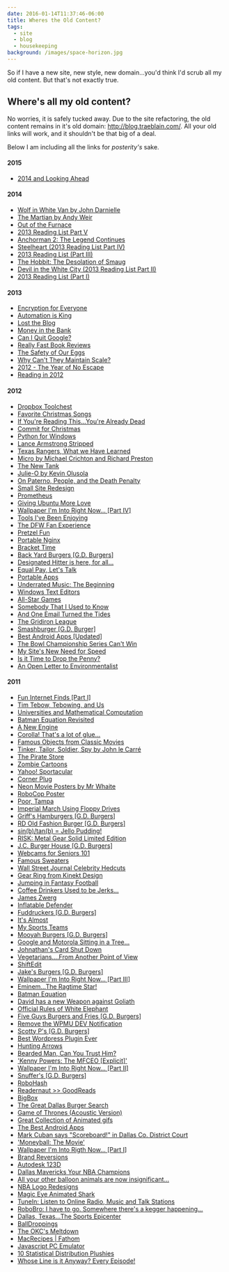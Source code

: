 ```yaml
---
date: 2016-01-14T11:37:46-06:00
title: Wheres the Old Content?
tags: 
  - site
  - blog
  - housekeeping
background: /images/space-horizon.jpg
---
```


So if I have a new site, new style, new domain...you'd think I'd scrub all my old content.  But that's not exactly true.

## Where's all my old content?

No worries, it is safely tucked away.  Due to the site refactoring, the old content remains in it's old domain: <http://blog.traeblain.com/>.  All your old links will work, and it shouldn't be that big of a deal.

Below I am including all the links for _posterity's_ sake.

#### 2015

* [2014 and Looking Ahead](http://blog.traeblain.com/2015/2014-and-looking-ahead)

#### 2014

* [Wolf in White Van by John Darnielle](http://blog.traeblain.com/2014/wolf-in-white-van)
* [The Martian by Andy Weir](http://blog.traeblain.com/2014/the-martian)
* [Out of the Furnace](http://blog.traeblain.com/2014/out-of-the-furnace)
* [2013 Reading List Part V](http://blog.traeblain.com/2014/2013-reading-list-part-v)
* [Anchorman 2: The Legend Continues](http://blog.traeblain.com/2014/anchorman-2-the-legend-continues)
* [Steelheart (2013 Reading List Part IV)](http://blog.traeblain.com/2014/steelheart)
* [2013 Reading List (Part III)](http://blog.traeblain.com/2014/2013-reading-list-part-iii)
* [The Hobbit: The Desolation of Smaug](http://blog.traeblain.com/2014/the-hobbit-the-desolation-of-smaug)
* [Devil in the White City (2013 Reading List Part II)](http://blog.traeblain.com/2014/devil-in-the-white-city)
* [2013 Reading List (Part I)](http://blog.traeblain.com/2014/2013-reading-list-part-i)

#### 2013

* [Encryption for Everyone](http://blog.traeblain.com/2013/encryption-for-everyone)
* [Automation is King](http://blog.traeblain.com/2013/automation-is-king)
* [Lost the Blog](http://blog.traeblain.com/2013/lost-the-blog)
* [Money in the Bank](http://blog.traeblain.com/2013/money-in-the-bank)
* [Can I Quit Google?](http://blog.traeblain.com/2013/can-i-quit-google)
* [Really Fast Book Reviews](http://blog.traeblain.com/2013/really-fast-book-reviews)
* [The Safety of Our Eggs](http://blog.traeblain.com/2013/safety-of-our-eggs)
* [Why Can't They Maintain Scale?](http://blog.traeblain.com/2013/why-cant-they-maintain-scale)
* [2012 - The Year of No Escape](http://blog.traeblain.com/2013/2012-the-year-of-no-escape)
* [Reading in 2012](http://blog.traeblain.com/2013/2012-reading-list)

#### 2012

* [Dropbox Toolchest](http://blog.traeblain.com/2012/dropbox-tools)
* [Favorite Christmas Songs](http://blog.traeblain.com/2012/favorite-christmas-songs)
* [If You're Reading This...You're Already Dead](http://blog.traeblain.com/2012/if-you-read-this-you-dead)
* [Commit for Christmas](http://blog.traeblain.com/2012/commit-for-christmas)
* [Python for Windows](http://blog.traeblain.com/2012/python-for-windows)
* [Lance Armstrong Stripped](http://blog.traeblain.com/2012/lance-armstrong-stripped)
* [Texas Rangers, What we Have Learned](http://blog.traeblain.com/2012/texas-rangers-what-we-have-learned)
* [Micro by Michael Crichton and Richard Preston](http://blog.traeblain.com/2012/micro-michael-crichton)
* [The New Tank](http://blog.traeblain.com/2012/the-new-tank)
* [Julie-O by Kevin Olusola](http://blog.traeblain.com/2012/kevin-olusola-julie-o)
* [On Paterno, People, and the Death Penalty](http://blog.traeblain.com/2012/paterno-people-and-the-death-penalty)
* [Small Site Redesign](http://blog.traeblain.com/2012/small-site-redesign)
* [Prometheus](http://blog.traeblain.com/2012/prometheus)
* [Giving Ubuntu More Love](http://blog.traeblain.com/2012/giving-ubuntu-more-love)
* [Wallpaper I'm Into Right Now... [Part IV]](http://blog.traeblain.com/2012/wallpaper-im-into-right-now-part-iv)
* [Tools I've Been Enjoying](http://blog.traeblain.com/2012/tools-ive-been-enjoying)
* [The DFW Fan Experience](http://blog.traeblain.com/2012/the-dfw-fan-sports-experience)
* [Pretzel Fun](http://blog.traeblain.com/2012/pretzel-fun)
* [Portable Nginx](http://blog.traeblain.com/2012/portable-nginx)
* [Bracket Time](http://blog.traeblain.com/2012/bracket-time)
* [Back Yard Burgers [G.D. Burgers]](http://blog.traeblain.com/2012/back-yard-burgers-g-d-burger)
* [Designated Hitter is here, for all...](http://blog.traeblain.com/2012/designated-hitter-is-here-for-all)
* [Equal Pay, Let's Talk](http://blog.traeblain.com/2012/equal-pay)
* [Portable Apps](http://blog.traeblain.com/2012/portable-apps)
* [Underrated Music: The Beginning](http://blog.traeblain.com/2012/underrated-music-the-beginning)
* [Windows Text Editors](http://blog.traeblain.com/2012/text-editors)
* [All-Star Games](http://blog.traeblain.com/2012/all-star-games)
* [Somebody That I Used to Know](http://blog.traeblain.com/2012/somebody-that-i-used-to-know)
* [And One Email Turned the Tides](http://blog.traeblain.com/2012/one-email-turned-the-tides)
* [The Gridiron League](http://blog.traeblain.com/2012/the-gridiron-league)
* [Smashburger [G.D. Burger]](http://blog.traeblain.com/2012/smashburger-g-d-burger)
* [Best Android Apps [Updated]](http://blog.traeblain.com/2012/best-android-apps-updated)
* [The Bowl Championship Series Can't Win](http://blog.traeblain.com/2012/bowl-championship-series-cant-win)
* [My Site's New Need for Speed](http://blog.traeblain.com/2012/my-sites-need-for-speed)
* [Is it Time to Drop the Penny?](http://blog.traeblain.com/2012/time-to-lose-the-penny)
* [An Open Letter to Environmentalist](http://blog.traeblain.com/2012/open-letter-to-environmentalist)

#### 2011

* [Fun Internet Finds [Part I]](http://blog.traeblain.com/2011/fun-internet-finds-part-i)
* [Tim Tebow, Tebowing, and Us](http://blog.traeblain.com/2011/tim-tebow-tebowing-and-us)
* [Universities and Mathematical Computation](http://blog.traeblain.com/2011/universities-and-mathematical-computation)
* [Batman Equation Revisited](http://blog.traeblain.com/2011/batman-equation-revisited)
* [A New Engine](http://blog.traeblain.com/2011/a-new-engine)
* [Corolla! That's a lot of glue...](http://blog.traeblain.com/2011/corolla-thats-a-lot-of-glue)
* [Famous Objects from Classic Movies](http://blog.traeblain.com/2011/famous-objects-from-classic-movies)
* [Tinker, Tailor, Soldier, Spy by John le Carr&eacute;](http://blog.traeblain.com/2011/tinker-tailor-soldier-spy-by-john-le-carre)
* [The Pirate Store](http://blog.traeblain.com/2011/the-pirate-store)
* [Zombie Cartoons](http://blog.traeblain.com/2011/zombie-cartoons)
* [Yahoo! Sportacular](http://blog.traeblain.com/2011/yahoo-sportacular)
* [Corner Plug](http://blog.traeblain.com/2011/corner-plug)
* [Neon Movie Posters by Mr Whaite](http://blog.traeblain.com/2011/neon-movie-posters-by-mr-whaite)
* [RoboCop Poster](http://blog.traeblain.com/2011/robocop-poster)
* [Poor, Tampa](http://blog.traeblain.com/2011/poor-tampa)
* [Imperial March Using Floppy Drives](http://blog.traeblain.com/2011/imperial-march-using-floppy-drives)
* [Griff's Hamburgers [G.D. Burgers]](http://blog.traeblain.com/2011/griffs-hamburgers-g-d-burgers)
* [RD Old Fashion Burger [G.D. Burgers]](http://blog.traeblain.com/2011/r-d-old-fashion-burger)
* [sin(b)/tan(b) = Jello Pudding!](http://blog.traeblain.com/2011/cosb)
* [RISK: Metal Gear Solid Limited Edition](http://blog.traeblain.com/2011/risk-metal-gear-solid-limited-edition)
* [J.C. Burger House [G.D. Burgers]](http://blog.traeblain.com/2011/j-c-burger-house)
* [Webcams for Seniors 101](http://blog.traeblain.com/2011/webcams-for-seniors-101)
* [Famous Sweaters](http://blog.traeblain.com/2011/famous-sweaters)
* [Wall Street Journal Celebrity Hedcuts](http://blog.traeblain.com/2011/wall-street-journal-celebrity-hedcuts)
* [Gear Ring from Kinekt Design](http://blog.traeblain.com/2011/gear-ring-from-kinekt-design)
* [Jumping in Fantasy Football](http://blog.traeblain.com/2011/jumping-in-fantasy-football)
* [Coffee Drinkers Used to be Jerks...](http://blog.traeblain.com/2011/coffee-drinkers-used-to-be-jerks)
* [James Zwerg](http://blog.traeblain.com/2011/james-zwerg)
* [Inflatable Defender](http://blog.traeblain.com/2011/inflatable-defender)
* [Fuddruckers [G.D. Burgers]](http://blog.traeblain.com/2011/fuddruckers-g-d-burgers)
* [It's Almost](http://blog.traeblain.com/2011/its-almost-2)
* [My Sports Teams](http://blog.traeblain.com/2011/my-sports-teams)
* [Mooyah Burgers [G.D. Burgers]](http://blog.traeblain.com/2011/mooyah-burgers-g-d-burgers)
* [Google and Motorola Sitting in a Tree...](http://blog.traeblain.com/2011/google-and-motorola-sitting-in-a-tree)
* [Johnathan's Card Shut Down](http://blog.traeblain.com/2011/johnathans-card-shut-down)
* [Vegetarians....From Another Point of View](http://blog.traeblain.com/2011/vegetarians-from-another-point-of-view)
* [ShiftEdit](http://blog.traeblain.com/2011/shiftedit)
* [Jake's Burgers [G.D. Burgers]](http://blog.traeblain.com/2011/jakes-burgers-g-d-burgers)
* [Wallpaper I'm Into Right Now... [Part III]](http://blog.traeblain.com/2011/wallpaper-im-into-right-now-part-iii)
* [Eminem...The Ragtime Star!](http://blog.traeblain.com/2011/eminem-the-ragtime-star)
* [Batman Equation](http://blog.traeblain.com/2011/batman-equation)
* [David has a new Weapon against Goliath](http://blog.traeblain.com/2011/david-has-a-new-weapon-against-goliath)
* [Official Rules of White Elephant](http://blog.traeblain.com/2011/official-rules-of-white-elephant)
* [Five Guys Burgers and Fries [G.D. Burgers]](http://blog.traeblain.com/2011/five-guys-burgers-and-fries-g-d-burgers)
* [Remove the WPMU DEV Notification](http://blog.traeblain.com/2011/remove-the-wpmu-dev-notification)
* [Scotty P's [G.D. Burgers]](http://blog.traeblain.com/2011/scotty-ps-g-d-burgers)
* [Best Wordpress Plugin Ever](http://blog.traeblain.com/2011/best-wordpress-plugin-ever)
* [Hunting Arrows](http://blog.traeblain.com/2011/hunting-arrows)
* [Bearded Man, Can You Trust Him?](http://blog.traeblain.com/2011/bearded-man-can-you-trust-him)
* ['Kenny Powers: The MFCEO [Explicit]'](http://blog.traeblain.com/2011/kenny-powers-the-mfceo-explicit)
* [Wallpaper I'm Into Right Now... [Part II]](http://blog.traeblain.com/2011/wallpaper-im-into-right-now-part-ii)
* [Snuffer's [G.D. Burgers]](http://blog.traeblain.com/2011/snuffers-g-d-burgers)
* [RoboHash](http://blog.traeblain.com/2011/robohash)
* [Readernaut >> GoodReads](http://blog.traeblain.com/2011/readernaut-goodreads)
* [BigBox](http://blog.traeblain.com/2011/bigbox)
* [The Great Dallas Burger Search](http://blog.traeblain.com/2011/the-great-dallas-burger-search)
* [Game of Thrones (Acoustic Version)](http://blog.traeblain.com/2011/game-of-thrones-acoustic-version)
* [Great Collection of Animated gifs](http://blog.traeblain.com/2011/great-collection-of-animated-gifs)
* [The Best Android Apps](http://blog.traeblain.com/2011/the-best-android-apps)
* [Mark Cuban says "Scoreboard!" in Dallas Co. District Court](http://blog.traeblain.com/2011/mark-cuban-says-scoreboard-in-dallas)
* ['Moneyball: The Movie'](http://blog.traeblain.com/2011/moneyball-the-movie)
* [Wallpaper I'm Into Rigth Now... [Part I]](http://blog.traeblain.com/2011/wallpaper-im-into-rigth-now-part-i)
* [Brand Reversions](http://blog.traeblain.com/2011/brand-reversions)
* [Autodesk 123D](http://blog.traeblain.com/2011/autodesk-123d)
* [Dallas Mavericks Your NBA Champions](http://blog.traeblain.com/2011/dallas-mavericks-your-nba-champions)
* [All your other balloon animals are now insignificant...](http://blog.traeblain.com/2011/all-your-other-balloon-animals-are-now-insignificant)
* [NBA Logo Redesigns](http://blog.traeblain.com/2011/nba-logo-redesigns)
* [Magic Eye Animated Shark](http://blog.traeblain.com/2011/magic-eye-animated-shark)
* [TuneIn: Listen to Online Radio, Music and Talk Stations](http://blog.traeblain.com/2011/tunein-listen-to-online-radio-music-and-talk-stations)
* [RoboBro: I have to go. Somewhere there's a kegger happening...](http://blog.traeblain.com/2011/robobro-i-have-to-go-somewhere-theres-a-kegger-happening)
* [Dallas, Texas...The Sports Epicenter](http://blog.traeblain.com/2011/dallas-texas-the-sports-epicenter)
* [BallDroppings](http://blog.traeblain.com/2011/balldroppings-2)
* [The OKC's Meltdown](http://blog.traeblain.com/2011/the-okcs-meltdown)
* [MacRecipes | Fathom](http://blog.traeblain.com/2011/macrecipes-fathom)
* [Javascript PC Emulator](http://blog.traeblain.com/2011/javascript-pc-emulator)
* [10 Statistical Distribution Plushies](http://blog.traeblain.com/2011/10-statistical-distribution-plushies)
* [Whose Line is it Anyway? Every Episode!](http://blog.traeblain.com/2011/whose-line-is-it-anyway-every-episode)
